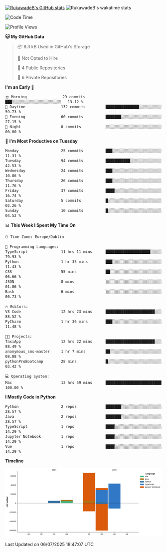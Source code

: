
[![RukawadeB's GitHub stats](https://github-readme-stats.vercel.app/api?username=RukawadeB&hide=prs&show_icons=true&theme=omni)](https://github.com/anuraghazra/github-readme-stats)
![RukawadeB's wakatime stats](https://github-readme-stats.vercel.app/api/wakatime?username=RukawadeB)

<!--START_SECTION:waka-->
![Code Time](http://img.shields.io/badge/Code%20Time-527%20hrs%2049%20mins-blue)

![Profile Views](http://img.shields.io/badge/Profile%20Views-4-blue)

**🐱 My GitHub Data** 

> 📦 8.3 kB Used in GitHub's Storage 
 > 
> 🚫 Not Opted to Hire
 > 
> 📜 4 Public Repositories 
 > 
> 🔑 6 Private Repositories 
 > 
**I'm an Early 🐤** 

```text
🌞 Morning                29 commits          ███░░░░░░░░░░░░░░░░░░░░░░   13.12 % 
🌆 Daytime                132 commits         ███████████████░░░░░░░░░░   59.73 % 
🌃 Evening                60 commits          ███████░░░░░░░░░░░░░░░░░░   27.15 % 
🌙 Night                  0 commits           ░░░░░░░░░░░░░░░░░░░░░░░░░   00.00 % 
```
📅 **I'm Most Productive on Tuesday** 

```text
Monday                   25 commits          ███░░░░░░░░░░░░░░░░░░░░░░   11.31 % 
Tuesday                  94 commits          ███████████░░░░░░░░░░░░░░   42.53 % 
Wednesday                24 commits          ███░░░░░░░░░░░░░░░░░░░░░░   10.86 % 
Thursday                 26 commits          ███░░░░░░░░░░░░░░░░░░░░░░   11.76 % 
Friday                   37 commits          ████░░░░░░░░░░░░░░░░░░░░░   16.74 % 
Saturday                 5 commits           █░░░░░░░░░░░░░░░░░░░░░░░░   02.26 % 
Sunday                   10 commits          █░░░░░░░░░░░░░░░░░░░░░░░░   04.52 % 
```


📊 **This Week I Spent My Time On** 

```text
🕑︎ Time Zone: Europe/Dublin

💬 Programming Languages: 
TypeScript               11 hrs 11 mins      ████████████████████░░░░░   79.93 % 
Python                   1 hr 35 mins        ███░░░░░░░░░░░░░░░░░░░░░░   11.43 % 
CSS                      55 mins             ██░░░░░░░░░░░░░░░░░░░░░░░   06.66 % 
JSON                     8 mins              ░░░░░░░░░░░░░░░░░░░░░░░░░   01.06 % 
Bash                     6 mins              ░░░░░░░░░░░░░░░░░░░░░░░░░   00.73 % 

🔥 Editors: 
VS Code                  12 hrs 23 mins      ██████████████████████░░░   88.52 % 
PyCharm                  1 hr 36 mins        ███░░░░░░░░░░░░░░░░░░░░░░   11.48 % 

🐱‍💻 Projects: 
TaxiApp                  12 hrs 22 mins      ██████████████████████░░░   88.49 % 
anonymous_sms-master     1 hr 7 mins         ██░░░░░░░░░░░░░░░░░░░░░░░   08.08 % 
pythonProBootcamp        28 mins             █░░░░░░░░░░░░░░░░░░░░░░░░   03.42 % 

💻 Operating System: 
Mac                      13 hrs 59 mins      █████████████████████████   100.00 % 
```

**I Mostly Code in Python** 

```text
Python                   2 repos             ███████░░░░░░░░░░░░░░░░░░   28.57 % 
Java                     2 repos             ███████░░░░░░░░░░░░░░░░░░   28.57 % 
TypeScript               1 repo              ████░░░░░░░░░░░░░░░░░░░░░   14.29 % 
Jupyter Notebook         1 repo              ████░░░░░░░░░░░░░░░░░░░░░   14.29 % 
Vue                      1 repo              ████░░░░░░░░░░░░░░░░░░░░░   14.29 % 
```



**Timeline**

![Lines of Code chart](https://raw.githubusercontent.com/RukawadeB/RukawadeB/main/assets/bar_graph.png)


 Last Updated on 06/07/2025 18:47:07 UTC
<!--END_SECTION:waka-->



